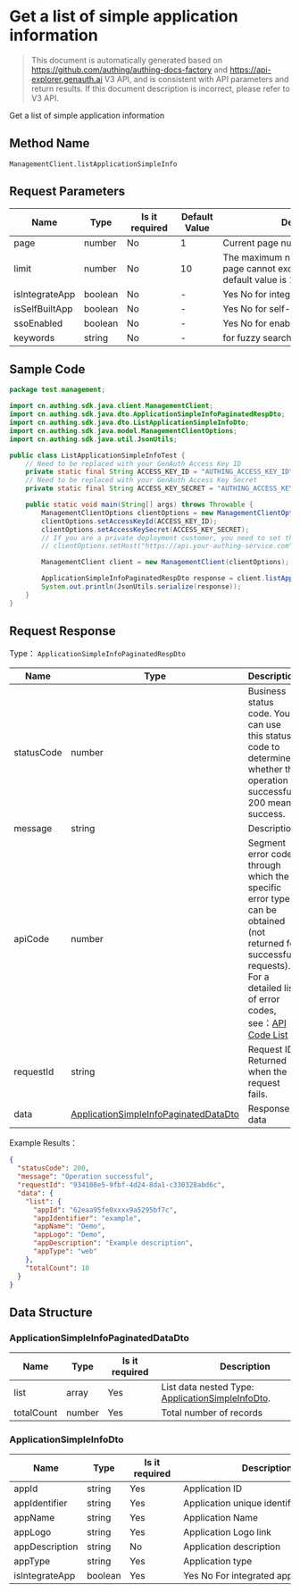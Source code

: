 # Get a list of simple application information

<!--
Warning ⚠️:
Do not modify this document directly,
https://github\.com/Authing/authing-docs-factory
Use this project to generate
-->

<LastUpdated />

> This document is automatically generated based on https://github.com/authing/authing-docs-factory and https://api-explorer.genauth.ai V3 API, and is consistent with API parameters and return results. If this document description is incorrect, please refer to V3 API.

Get a list of simple application information

## Method Name

`ManagementClient.listApplicationSimpleInfo`

## Request Parameters

| Name           | Type    | <div style="width:80px">Is it required</div> | <div style="width:60px">Default Value</div> | <div style="width:300px">Description</div>                                         | <div style="width:200px">Example Value</div> |
| -------------- | ------- | -------------------------------------------- | ------------------------------------------- | ---------------------------------------------------------------------------------- | -------------------------------------------- |
| page           | number  | No                                           | 1                                           | Current page number, starting from 1                                               | `1`                                          |
| limit          | number  | No                                           | 10                                          | The maximum number of pages per page cannot exceed 50, and the default value is 10 | `10`                                         |
| isIntegrateApp | boolean | No                                           | -                                           | Yes No for integrated applications                                                 |                                              |
| isSelfBuiltApp | boolean | No                                           | -                                           | Yes No for self-built applications                                                 |                                              |
| ssoEnabled     | boolean | No                                           | -                                           | Yes No for enabling single sign-on                                                 |                                              |
| keywords       | string  | No                                           | -                                           | for fuzzy search strings                                                           | `test`                                       |

## Sample Code

```java
package test.management;

import cn.authing.sdk.java.client.ManagementClient;
import cn.authing.sdk.java.dto.ApplicationSimpleInfoPaginatedRespDto;
import cn.authing.sdk.java.dto.ListApplicationSimpleInfoDto;
import cn.authing.sdk.java.model.ManagementClientOptions;
import cn.authing.sdk.java.util.JsonUtils;

public class ListApplicationSimpleInfoTest {
    // Need to be replaced with your GenAuth Access Key ID
    private static final String ACCESS_KEY_ID = "AUTHING_ACCESS_KEY_ID";
    // Need to be replaced with your GenAuth Access Key Secret
    private static final String ACCESS_KEY_SECRET = "AUTHING_ACCESS_KEY_SECRET";

    public static void main(String[] args) throws Throwable {
        ManagementClientOptions clientOptions = new ManagementClientOptions();
        clientOptions.setAccessKeyId(ACCESS_KEY_ID);
        clientOptions.setAccessKeySecret(ACCESS_KEY_SECRET);
        // If you are a private deployment customer, you need to set the GenAuth service domain name
        // clientOptions.setHost("https://api.your-authing-service.com");

        ManagementClient client = new ManagementClient(clientOptions);

        ApplicationSimpleInfoPaginatedRespDto response = client.listApplicationSimpleInfo(new ListApplicationSimpleInfoDto());
        System.out.println(JsonUtils.serialize(response));
    }
}

```

## Request Response

Type： `ApplicationSimpleInfoPaginatedRespDto`

| Name       | Type                                                                                       | Description                                                                                                                                                                                                                                                                                                                                       |
| ---------- | ------------------------------------------------------------------------------------------ | ------------------------------------------------------------------------------------------------------------------------------------------------------------------------------------------------------------------------------------------------------------------------------------------------------------------------------------------------- |
| statusCode | number                                                                                     | Business status code. You can use this status code to determine whether the operation is successful. 200 means success.                                                                                                                                                                                                                           |
| message    | string                                                                                     | Description                                                                                                                                                                                                                                                                                                                                       |
| apiCode    | number                                                                                     | Segment error code, through which the specific error type can be obtained (not returned for successful requests). For a detailed list of error codes, see：[API Code List](https://api-explorer.genauth.ai/?tag=group/%E5%BC%80%E5%8F%91%E5%87%86%E5%A4%87#tag/%E5%BC%80%E5%8F%91%E5%87%86%E5%A4%87/%E9%94%99%E8%AF%AF%E5%A4%84%E7%90%86/apiCode) |
| requestId  | string                                                                                     | Request ID. Returned when the request fails.                                                                                                                                                                                                                                                                                                      |
| data       | <a href="#ApplicationSimpleInfoPaginatedDataDto">ApplicationSimpleInfoPaginatedDataDto</a> | Response data                                                                                                                                                                                                                                                                                                                                     |

Example Results：

```json
{
  "statusCode": 200,
  "message": "Operation successful",
  "requestId": "934108e5-9fbf-4d24-8da1-c330328abd6c",
  "data": {
    "list": {
      "appId": "62eaa95fe0xxxx9a5295bf7c",
      "appIdentifier": "example",
      "appName": "Demo",
      "appLogo": "Demo",
      "appDescription": "Example description",
      "appType": "web"
    },
    "totalCount": 10
  }
}
```

## Data Structure

### <a id="ApplicationSimpleInfoPaginatedDataDto"></a> ApplicationSimpleInfoPaginatedDataDto

| Name       | Type   | <div style="width:80px">Is it required</div> | <div style="width:300px">Description</div>                                               | <div style="width:200px">Example Value</div> |
| ---------- | ------ | -------------------------------------------- | ---------------------------------------------------------------------------------------- | -------------------------------------------- |
| list       | array  | Yes                                          | List data nested Type: <a href="#ApplicationSimpleInfoDto">ApplicationSimpleInfoDto</a>. |                                              |
| totalCount | number | Yes                                          | Total number of records                                                                  | `10`                                         |

### <a id="ApplicationSimpleInfoDto"></a> ApplicationSimpleInfoDto

| Name           | Type    | <div style="width:80px">Is it required</div> | <div style="width:300px">Description</div> | <div style="width:200px">Example Value</div> |
| -------------- | ------- | -------------------------------------------- | ------------------------------------------ | -------------------------------------------- |
| appId          | string  | Yes                                          | Application ID                             | `62eaa95fe0xxxx9a5295bf7c`                   |
| appIdentifier  | string  | Yes                                          | Application unique identifier              | `example`                                    |
| appName        | string  | Yes                                          | Application Name                           | `Demo`                                       |
| appLogo        | string  | Yes                                          | Application Logo link                      | `Demo`                                       |
| appDescription | string  | No                                           | Application description                    | `Example description`                        |
| appType        | string  | Yes                                          | Application type                           | web                                          |
| isIntegrateApp | boolean | Yes                                          | Yes No For integrated applications         |                                              |
